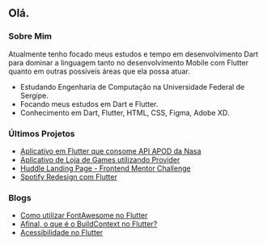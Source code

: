 ## Olá.

### Sobre Mim

 Atualmente tenho focado meus estudos e tempo em desenvolvimento Dart para dominar a linguagem tanto no desenvolvimento Mobile com Flutter quanto em outras possíveis áreas que ela possa atuar.

- Estudando Engenharia de Computação na Universidade Federal de Sergipe.
- Focando meus estudos em Dart e Flutter.
- Conhecimento em Dart, Flutter, HTML, CSS, Figma, Adobe XD.

### Últimos Projetos

- [Aplicativo em Flutter que consome API APOD da Nasa](https://github.com/caiovini64/flutter-apod)
- [Aplicativo de Loja de Games utilizando Provider](https://github.com/caiovini64/game-shop-flutter)
- [Huddle Landing Page - Frontend Mentor Challenge](https://github.com/caiovini64/Huddle-Landing-Page)
- [Spotify Redesign com Flutter](https://github.com/caiovini64/flutter_spotify_redesign)

### Blogs
- [Como utilizar FontAwesome no Flutter](https://medium.com/@caioj3505/como-utilizar-ofontawesome-no-flutter-bc2cd5eb6ba9)
- [Afinal, o que é o BuildContext no Flutter?](https://caioj3505.medium.com/afinal-o-que-%C3%A9-o-buildcontext-no-flutter-bac320763911)
- [Acessibilidade no Flutter](https://caioj3505.medium.com/acessibilidade-no-flutter-2cd3d9bf21dc)

